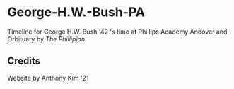 # George-H.W.-Bush-PA
Timeline for George H.W. Bush '42 's time at Phillips Academy Andover and Orbituary by *The Phillipian*.

## Credits
Website by Anthony Kim '21

